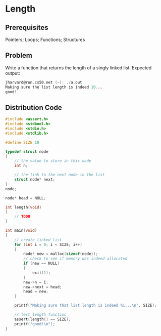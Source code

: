 # Length

## Prerequisites
Pointers; Loops; Functions; Structures

## Problem
Write a function that returns the length of a singly linked list. Expected output:
```c
jharvard@run.cs50.net (~): ./a.out
Making sure the list length is indeed 10...
good!
```

## Distribution Code
```c
#include <assert.h>
#include <stdbool.h>
#include <stdio.h>
#include <stdlib.h>

#define SIZE 10

typedef struct node
{
    // the value to store in this node
    int n;

    // the link to the next node in the list
    struct node* next;
}
node;

node* head = NULL;

int length(void)
{
	// TODO
}

int main(void)
{
    // create linked list
    for (int i = 0; i < SIZE; i++)
    {
        node* new = malloc(sizeof(node));
        // check to see if memory was indeed allocated
        if (new == NULL)
        {
            exit(1);
        }
        new->n = i;
        new->next = head;
        head = new;
    }

    printf("Making sure that list length is indeed %i...\n", SIZE);

    // test length function
    assert(length() == SIZE);
    printf("good!\n");
}
```